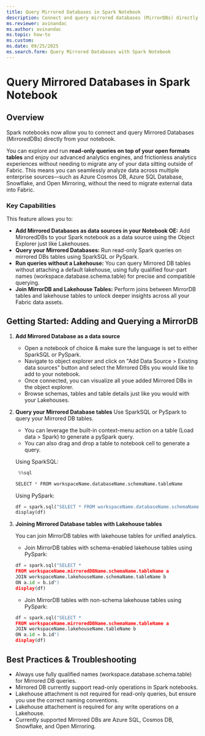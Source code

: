 ```yaml
---
title: Query Mirrored Databases in Spark Notebook
description: Connect and query mirrored databases (MirrorDBs) directly from your Spark notebooks.
ms.reviewer: avinandac
ms.author: avinandac
ms.topic: how-to
ms.custom:
ms.date: 09/25/2025
ms.search.form: Query Mirrored Databases with Spark Notebook
---
```


# Query Mirrored Databases in Spark Notebook

## Overview

Spark notebooks now allow you to connect and query Mirrored Databases (MirroredDBs) directly from your notebook. 

You can explore and run **read-only queries on top of your open formats tables** and enjoy our advanced analytics engines, and frictionless analytics experiences without needing to migrate any of your data sitting outside of Fabric. This means you can seamlessly analyze data across multiple enterprise sources—such as Azure Cosmos DB, Azure SQL Database, Snowflake, and Open Mirroring, without the need to migrate external data into Fabric.

### Key Capabilities
This feature allows you to:  
- **Add Mirrored Databases as data sources in your Notebook OE:** Add MirroredDBs to your Spark notebook as a data source using the Object Explorer just like Lakehouses.
-  **Query your Mirrored Databases:** Run read-only Spark queries on mirrored DBs tables using SparkSQL or PySpark.
- **Run queries without a Lakehouse:** You can query Mirrored DB tables without attaching a default lakehouse, using fully qualified four-part names (workspace.database.schema.table) for precise and compatible querying.
- **Join MirrorDB and Lakehouse Tables:** Perform joins between MirrorDB tables and lakehouse tables to unlock deeper insights across all your Fabric data assets.

## Getting Started: Adding and Querying a MirrorDB
1. **Add Mirrored Database as a data source**

    - Open a notebook of choice & make sure the language is set to either SparkSQL or PySpark. 
    - Navigate to object explorer and click on "Add Data Source > Existing data sources" button and select the Mirrored DBs you would like to add to your notebook.
    - Once connected, you can visualize all youe added Mirrored DBs in the object explorer.
    - Browse schemas, tables and table details just like you would with your Lakehouses. 

2. **Query your Mirrored Database tables**
Use SparkSQL or PySpark to query your Mirrored DB tables. 
    - You can leverage the built-in context-menu action on a table (Load data > Spark) to generate a pySpark query. 
    - You can also drag and drop a table to notebook cell to generate a query. 


    Using SparkSQL: 

     ```python
      %%sql
   
    SELECT * FROM workspaceName.databaseName.schemaName.tableName
    ```

    Using PySpark: 

     ```python
    df = spark.sql("SELECT * FROM workspaceName.databaseName.schemaName.tableName")
    display(df)
    ```

3. **Joining Mirrored Database tables with Lakehouse tables**

    You can join MirrorDB tables with lakehouse tables for unified analytics. 

    - Join MirrorDB tables with schema-enabled lakehouse tables using PySpark: 
     ```python
    df = spark.sql("SELECT * 
    FROM workspaceName.mirroredDBName.schemaName.tableName a 
    JOIN workspaceName.lakehouseName.schemaName.tableName b
    ON a.id = b.id")
    display(df)
    ```
    
    
    - Join MirrorDB tables with non-schema lakehouse tables using PySpark: 
     ```python
    df = spark.sql("SELECT * 
    FROM workspaceName.mirroredDBName.schemaName.tableName a 
    JOIN workspaceName.lakehouseName.tableName b
    ON a.id = b.id")
    display(df)
    ```

## Best Practices & Troubleshooting

- Always use fully qualified names (workspace.database.schema.table) for Mirrored DB queries.
- Mirrored DB currently support read-only operations in Spark notebooks.
- Lakehouse attachment is not required for read-only queries, but ensure you use the correct naming conventions. 
- Lakehouse attachement is required for any write operations on a Lakehouse.
- Currently supported Mirrored DBs are Azure SQL, Cosmos DB, Snowflake, and Open Mirroring. 